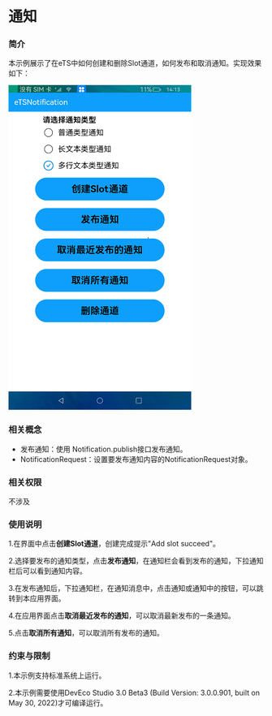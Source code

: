 # 通知

### 简介

本示例展示了在eTS中如何创建和删除Slot通道，如何发布和取消通知。实现效果如下：

![main](screenshots/devices/main.png)

### 相关概念

-  发布通知：使用 Notification.publish接口发布通知。
- NotificationRequest：设置要发布通知内容的NotificationRequest对象。

### 相关权限

不涉及

### 使用说明

1.在界面中点击**创建Slot通道**，创建完成提示"Add slot succeed"。

2.选择要发布的通知类型，点击**发布通知**，在通知栏会看到发布的通知，下拉通知栏后可以看到通知内容。

3.在发布通知后，下拉通知栏，在通知消息中，点击通知或通知中的按钮，可以跳转到本应用界面。

4.在应用界面点击**取消最近发布的通知**，可以取消最新发布的一条通知。

5.点击**取消所有通知**，可以取消所有发布的通知。

### 约束与限制

1.本示例支持标准系统上运行。

2.本示例需要使用DevEco Studio 3.0 Beta3 (Build Version: 3.0.0.901, built on May 30, 2022)才可编译运行。